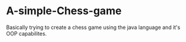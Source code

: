 # A-simple-Chess-game
Basically trying to create a chess game using the java language and it's OOP capabilites.
